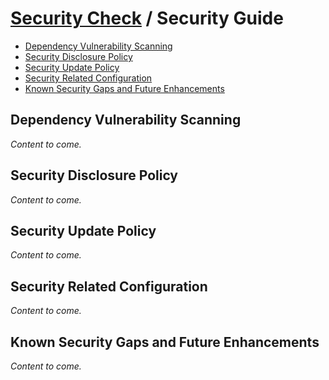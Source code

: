# [Security Check](./README.md) / Security Guide

-   [Dependency Vulnerability Scanning](#dependency-vulnerability-scanning)
-   [Security Disclosure Policy](#security-disclosure-policy)
-   [Security Update Policy](#security-update-policy)
-   [Security Related Configuration](#security-related-configuration)
-   [Known Security Gaps and Future Enhancements](#known-security-gaps-and-future-enhancements)

## Dependency Vulnerability Scanning

_Content to come._

## Security Disclosure Policy

_Content to come._

## Security Update Policy

_Content to come._

## Security Related Configuration

_Content to come._

## Known Security Gaps and Future Enhancements

_Content to come._
